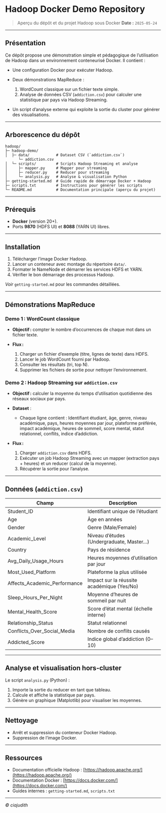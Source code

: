 # Hadoop Docker Demo Repository

> Aperçu du dépôt et du projet Hadoop sous Docker
> **Date :** `2025-05-24`

---

## Présentation

Ce dépôt propose une démonstration simple et pédagogique de l’utilisation de Hadoop dans un environnement conteneurisé Docker. Il contient :

* Une configuration Docker pour exécuter Hadoop.
* Deux démonstrations MapReduce :

   1. WordCount classique sur un fichier texte simple.
   2. Analyse de données CSV (`addiction.csv`) pour calculer une statistique par pays via Hadoop Streaming.
* Un script d’analyse externe qui exploite la sortie du cluster pour générer des visualisations.

---

## Arborescence du dépôt

```
hadoop/
├─ hadoop-demo/
│  ├─ data/            # Dataset CSV (`addiction.csv`)
      └─ addiction.csv
│  └─ scripts/         # Scripts Hadoop Streaming et analyse
│     ├─ mapper.py     # Mapper pour streaming
│     ├─ reducer.py    # Reducer pour streaming
│     └─ analysis.py   # Analyse & visualisation Python
├─ getting-started.md  # Guide rapide de démarrage Docker + Hadoop
├─ scripts.txt         # Instructions pour générer les scripts
└─ README.md           # Documentation principale (aperçu du projet)
```

---

## Prérequis

* **Docker** (version 20+).
* Ports **9870** (HDFS UI) et **8088** (YARN UI) libres.

---

## Installation

1. Télécharger l’image Docker Hadoop.
2. Lancer un conteneur avec montage du répertoire `data/`.
3. Formater le NameNode et démarrer les services HDFS et YARN.
4. Vérifier le bon démarrage des processus Hadoop.

*Voir* `getting-started.md` pour les commandes détaillées.

---

## Démonstrations MapReduce

### Demo 1 : WordCount classique

* **Objectif :** compter le nombre d’occurrences de chaque mot dans un fichier texte.
* **Flux :**

   1. Charger un fichier d’exemple (titre, lignes de texte) dans HDFS.
   2. Lancer le job WordCount fourni par Hadoop.
   3. Consulter les résultats (tri, top N).
   4. Supprimer les fichiers de sortie pour nettoyer l’environnement.

### Demo 2 : Hadoop Streaming sur `addiction.csv`

* **Objectif :** calculer la moyenne du temps d’utilisation quotidienne des réseaux sociaux par pays.
* **Dataset** :

   * Chaque ligne contient : Identifiant étudiant, âge, genre, niveau académique, pays, heures moyennes par jour, plateforme préférée, impact académique, heures de sommeil, score mental, statut relationnel, conflits, indice d’addiction.
* **Flux :**

   1. Charger `addiction.csv` dans HDFS.
   2. Exécuter un job Hadoop Streaming avec un mapper (extraction pays + heures) et un reducer (calcul de la moyenne).
   3. Récupérer la sortie pour l’analyse.

---

## Données (`addiction.csv`)

| Champ                          | Description                                |
|--------------------------------|--------------------------------------------|
| Student\_ID                    | Identifiant unique de l’étudiant           |
| Age                            | Âge en années                              |
| Gender                         | Genre (Male/Female)                        |
| Academic\_Level                | Niveau d’études (Undergraduate, Master…)   |
| Country                        | Pays de résidence                          |
| Avg\_Daily\_Usage\_Hours       | Heures moyennes d’utilisation par jour     |
| Most\_Used\_Platform           | Plateforme la plus utilisée                |
| Affects\_Academic\_Performance | Impact sur la réussite académique (Yes/No) |
| Sleep\_Hours\_Per\_Night       | Moyenne d’heures de sommeil par nuit       |
| Mental\_Health\_Score          | Score d’état mental (échelle interne)      |
| Relationship\_Status           | Statut relationnel                         |
| Conflicts\_Over\_Social\_Media | Nombre de conflits causés                  |
| Addicted\_Score                | Indice global d’addiction (0–10)           |

---

## Analyse et visualisation hors-cluster

Le script `analysis.py` (Python) :

1. Importe la sortie du reducer en tant que tableau.
2. Calcule et affiche la statistique par pays.
3. Génère un graphique (Matplotlib) pour visualiser les moyennes.

---

## Nettoyage

* Arrêt et suppression du conteneur Docker Hadoop.
* Suppression de l’image Docker.

---

## Ressources

* Documentation officielle Hadoop : [https://hadoop.apache.org/](https://hadoop.apache.org/)
* Documentation Docker : [https://docs.docker.com/](https://docs.docker.com/)
* Guides internes : `getting-started.md`, `scripts.txt`

---

*© ciajudith*
